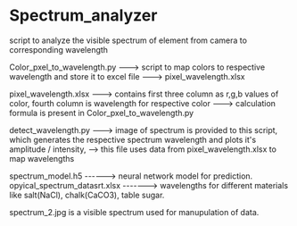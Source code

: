 # Spectrum_analyzer
script to analyze the visible spectrum of element from camera to corresponding wavelength

Color_pxel_to_wavelength.py ---> script to map colors to respective wavelength and store it to excel file ---> pixel_wavelength.xlsx

pixel_wavelength.xlsx ---> contains first three column as r,g,b values of color, fourth column is wavelength for respective color ---> calculation formula is present in Color_pxel_to_wavelength.py

detect_wavelength.py  ---> image of spectrum is provided to this script, which generates the respective spectrum wavelength and plots it's amplitude / intensity,  --> this file uses data from pixel_wavelength.xlsx to map wavelengths

spectrum_model.h5 ------> neural network model for prediction.
opyical_spectrum_datasrt.xlsx  -------> wavelengths for different materials like salt(NaCl), chalk(CaCO3), table sugar.

spectrum_2.jpg is a visible spectrum used for manupulation of data.
